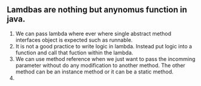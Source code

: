## Lamdbas are nothing but anynomus function in java.

1. We can pass lambda where ever where single abstract method interfaces object is expected such as runnable.
2. It is not a good practice to write logic in lambda. Instead put logic into a function and call that fuction within the lambda.
3. We can use method reference when we just want to pass the incomming parameter without do any modification to another method. The other method can be an instance    method or it can be a static method.
4.

